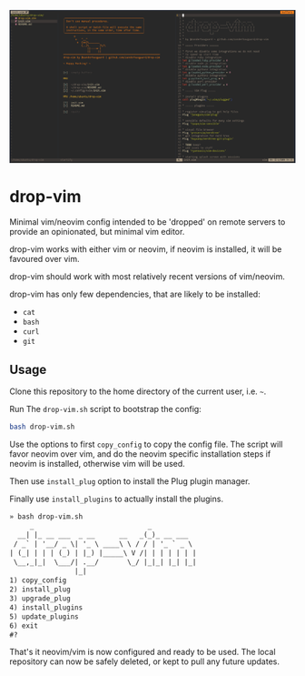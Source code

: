 ![screenshot](screenshot.png)

# drop-vim
Minimal vim/neovim config intended to be 'dropped' on remote servers to provide an opinionated, but minimal vim editor.

drop-vim works with either vim or neovim, if neovim is installed, it will be favoured over vim.

drop-vim should work with most relatively recent versions of vim/neovim.

drop-vim has only few dependencies, that are likely to be installed:
- `cat`
- `bash`
- `curl`
- `git`

## Usage

Clone this repository to the home directory of the current user, i.e. `~`.

Run The `drop-vim.sh` script to bootstrap the config:
```bash
bash drop-vim.sh
```

Use the options to first `copy_config` to copy the config file.
The script will favor neovim over vim, and do the neovim specific installation steps if neovim is installed, otherwise vim will be used.

Then use `install_plug` option to install the Plug plugin manager.

Finally use `install_plugins` to actually install the plugins.

```
» bash drop-vim.sh
     _                            _
  __| |_ __ ___  _ __      __   _(_)_ __ ___
 / _` | '__/ _ \| '_ \ ____\ \ / / | '_ ` _ \
| (_| | | | (_) | |_) |_____\ V /| | | | | | |
 \__,_|_|  \___/| .__/       \_/ |_|_| |_| |_|
                |_|
1) copy_config
2) install_plug
3) upgrade_plug
4) install_plugins
5) update_plugins
6) exit
#?
```

That's it neovim/vim is now configured and ready to be used.
The local repository can now be safely deleted, or kept to pull any future updates.

